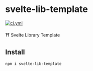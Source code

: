 <!----- BEGIN GHOST DOCS HEADER ----->

# svelte-lib-template

[![ci.yml](https://github.com/jill64/svelte-lib-template/actions/workflows/ci.yml/badge.svg)](https://github.com/jill64/svelte-lib-template/actions/workflows/ci.yml)

⛩️ Svelte Library Template

## Install

```sh
npm i svelte-lib-template
```

<!----- END GHOST DOCS HEADER ----->
